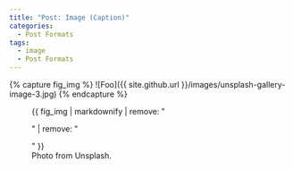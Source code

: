 ```yaml
---
title: "Post: Image (Caption)"
categories:
  - Post Formats
tags:
  - image
  - Post Formats
---
```


{% capture fig_img %}
![Foo]({{ site.github.url }}/images/unsplash-gallery-image-3.jpg)
{% endcapture %}

<figure>
  {{ fig_img | markdownify | remove: "<p>" | remove: "</p>" }}
  <figcaption>Photo from Unsplash.</figcaption>
</figure>